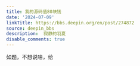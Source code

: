 ```yaml
---
title: 我的源码值80块钱
date: '2024-07-09'
linkTitle: https://bbs.deepin.org/en/post/274872
source: deepin_bbs
description:  寂静的羽夏 
disable_comments: true
---
```

如题，不想说啥，给 
